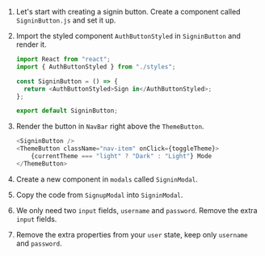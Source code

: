 1. Let's start with creating a signin button. Create a component called `SigninButton.js` and set it up.

2. Import the styled component `AuthButtonStyled` in `SigninButton` and render it.

   ```javascript
   import React from "react";
   import { AuthButtonStyled } from "./styles";

   const SigninButton = () => {
     return <AuthButtonStyled>Sign in</AuthButtonStyled>;
   };

   export default SigninButton;
   ```

3. Render the button in `NavBar` right above the `ThemeButton`.

   ```javascript
   <SigninButton />
   <ThemeButton className="nav-item" onClick={toggleTheme}>
       {currentTheme === "light" ? "Dark" : "Light"} Mode
   </ThemeButton>
   ```

4. Create a new component in `modals` called `SigninModal`.

5. Copy the code from `SignupModal` into `SigninModal`.

6. We only need two `input` fields, `username` and `password`. Remove the extra `input` fields.

7. Remove the extra properties from your `user` state, keep only `username` and `password`.
